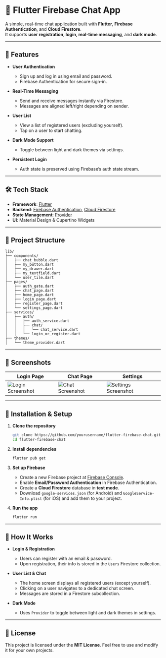 # 📱 Flutter Firebase Chat App

A simple, real-time chat application built with **Flutter**, **Firebase Authentication**, and **Cloud Firestore**.  
It supports **user registration, login, real-time messaging**, and **dark mode**.

---

## 🚀 Features

- **User Authentication**
  - Sign up and log in using email and password.
  - Firebase Authentication for secure sign-in.

- **Real-Time Messaging**
  - Send and receive messages instantly via Firestore.
  - Messages are aligned left/right depending on sender.

- **User List**
  - View a list of registered users (excluding yourself).
  - Tap on a user to start chatting.

- **Dark Mode Support**
  - Toggle between light and dark themes via settings.

- **Persistent Login**
  - Auth state is preserved using Firebase’s auth state stream.

---

## 🛠 Tech Stack

- **Framework**: [Flutter](https://flutter.dev/)
- **Backend**: [Firebase Authentication](https://firebase.google.com/docs/auth), [Cloud Firestore](https://firebase.google.com/docs/firestore)
- **State Management**: [Provider](https://pub.dev/packages/provider)
- **UI**: Material Design & Cupertino Widgets

---

## 📂 Project Structure

```
lib/
├── components/
│   ├── chat_bubble.dart
│   ├── my_button.dart
│   ├── my_drawer.dart
│   ├── my_textfield.dart
│   └── user_tile.dart
├── pages/
│   ├── auth_gate.dart
│   ├── chat_page.dart
│   ├── home_page.dart
│   ├── login_page.dart
│   ├── register_page.dart
│   └── settings_page.dart
├── services/
│   ├── auth/
│   │   ├── auth_service.dart
│   │   ├── chat/
│   │   │   └── chat_service.dart
│   │   └── login_or_register.dart
├── themes/
│   └── theme_provider.dart
```

---

## 📸 Screenshots

| Login Page | Chat Page | Settings |
|------------|-----------|----------|
| ![Login Screenshot](docs/login.png) | ![Chat Screenshot](docs/chat.png) | ![Settings Screenshot](docs/settings.png) |

---

## 🔧 Installation & Setup

1. **Clone the repository**
   ```bash
   git clone https://github.com/yourusername/flutter-firebase-chat.git
   cd flutter-firebase-chat
   ```

2. **Install dependencies**
   ```bash
   flutter pub get
   ```

3. **Set up Firebase**
   - Create a new Firebase project at [Firebase Console](https://console.firebase.google.com/).
   - Enable **Email/Password Authentication** in Firebase Authentication.
   - Create a **Cloud Firestore** database in **test mode**.
   - Download `google-services.json` (for Android) and `GoogleService-Info.plist` (for iOS) and add them to your project.

4. **Run the app**
   ```bash
   flutter run
   ```

---

## 📌 How It Works

- **Login & Registration**
  - Users can register with an email & password.
  - Upon registration, their info is stored in the `Users` Firestore collection.

- **User List & Chat**
  - The home screen displays all registered users (except yourself).
  - Clicking on a user navigates to a dedicated chat screen.
  - Messages are stored in a Firestore subcollection.

- **Dark Mode**
  - Uses `Provider` to toggle between light and dark themes in settings.

---

## 📜 License
This project is licensed under the **MIT License**. Feel free to use and modify it for your own projects.


